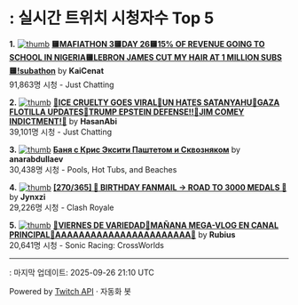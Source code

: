 # : 실시간 트위치 시청자수 Top 5

**1.** [![thumb](https://static-cdn.jtvnw.net/previews-ttv/live_user_kaicenat-320x180.jpg)](https://twitch.tv/KaiCenat)
**[🟨MAFIATHON 3🟨DAY 26🟨15% OF REVENUE GOING TO SCHOOL IN NIGERIA🟨LEBRON JAMES CUT MY HAIR AT 1 MILLION SUBS🟨!subathon](https://twitch.tv/KaiCenat)** by **KaiCenat**<br>91,863명 시청  - Just Chatting

**2.** [![thumb](https://static-cdn.jtvnw.net/previews-ttv/live_user_hasanabi-320x180.jpg)](https://twitch.tv/HasanAbi)
**[🚨ICE CRUELTY GOES VIRAL🚨UN HATES SATANYAHU🚨GAZA FLOTILLA UPDATES🚨TRUMP EPSTEIN DEFENSE!!🚨JIM COMEY INDICTMENT!🚨](https://twitch.tv/HasanAbi)** by **HasanAbi**<br>39,101명 시청  - Just Chatting

**3.** [![thumb](https://static-cdn.jtvnw.net/previews-ttv/live_user_anarabdullaev-320x180.jpg)](https://twitch.tv/anarabdullaev)
**[Баня с Крис Эксити Паштетом и Сквозняком](https://twitch.tv/anarabdullaev)** by **anarabdullaev**<br>30,438명 시청  - Pools, Hot Tubs, and Beaches

**4.** [![thumb](https://static-cdn.jtvnw.net/previews-ttv/live_user_jynxzi-320x180.jpg)](https://twitch.tv/Jynxzi)
**[[270/365] 🎂 BIRTHDAY FANMAIL -> ROAD TO 3000 MEDALS 🎂](https://twitch.tv/Jynxzi)** by **Jynxzi**<br>29,226명 시청  - Clash Royale

**5.** [![thumb](https://static-cdn.jtvnw.net/previews-ttv/live_user_rubius-320x180.jpg)](https://twitch.tv/Rubius)
**[🚨VIERNES DE VARIEDAD🚨MAÑANA MEGA-VLOG EN CANAL PRINCIPAL🚨AAAAAAAAAAAAAAAAAAAAAAA🚨](https://twitch.tv/Rubius)** by **Rubius**<br>20,641명 시청  - Sonic Racing: CrossWorlds


---
: 마지막 업데이트: 2025-09-26 21:10 UTC

Powered by [Twitch API](https://dev.twitch.tv/docs/api/reference) · 자동화 봇